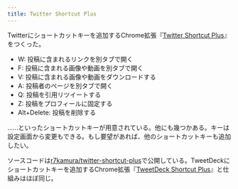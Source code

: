 ```yaml
---
title: Twitter Shortcut Plus
---
```

Twitterにショートカットキーを追加するChrome拡張『[Twitter Shortcut Plus](https://chrome.google.com/webstore/detail/twitter-shortcut-plus/lbmdlngkfaknmfgkpkndloapdhgkmdjo)』をつくった。

*   W: 投稿に含まれるリンクを別タブで開く
*   F: 投稿に含まれる画像や動画を別タブで開く
*   V: 投稿に含まれる画像や動画をダウンロードする
*   A: 投稿者のページを別タブで開く
*   Q: 投稿を引用リツイートする
*   Z: 投稿をプロフィールに固定する
*   Alt+Delete: 投稿を削除する

……といったショートカットキーが用意されている。他にも幾つかある。キーは設定画面から変更もできる。もし要望があれば、他のショートカットキーも追加したい。

ソースコードは[r7kamura/twitter-shortcut-plus](https://github.com/r7kamura/twitter-shortcut-plus)で公開している。TweetDeckにショートカットキーを追加するChrome拡張『[TweetDeck Shortcut Plus](https://r7kamura.com/articles/2022-05-25-tweetdeck-shortcut-plus)』と仕組みはほぼ同じ。
